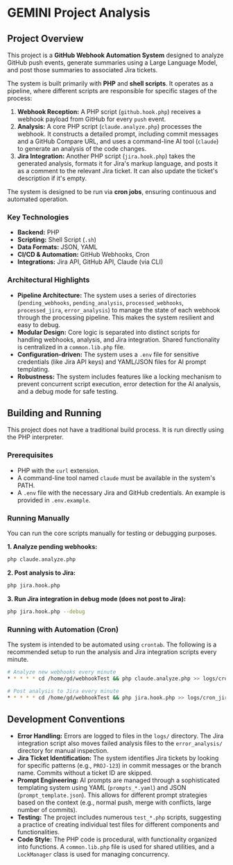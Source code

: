 # GEMINI Project Analysis

## Project Overview

This project is a **GitHub Webhook Automation System** designed to analyze GitHub push events, generate summaries using a Large Language Model, and post those summaries to associated Jira tickets.

The system is built primarily with **PHP** and **shell scripts**. It operates as a pipeline, where different scripts are responsible for specific stages of the process:

1.  **Webhook Reception:** A PHP script (`github.hook.php`) receives a webhook payload from GitHub for every `push` event.
2.  **Analysis:** A core PHP script (`claude.analyze.php`) processes the webhook. It constructs a detailed prompt, including commit messages and a GitHub Compare URL, and uses a command-line AI tool (`claude`) to generate an analysis of the code changes.
3.  **Jira Integration:** Another PHP script (`jira.hook.php`) takes the generated analysis, formats it for Jira's markup language, and posts it as a comment to the relevant Jira ticket. It can also update the ticket's description if it's empty.

The system is designed to be run via **cron jobs**, ensuring continuous and automated operation.

### Key Technologies

*   **Backend:** PHP
*   **Scripting:** Shell Script (`.sh`)
*   **Data Formats:** JSON, YAML
*   **CI/CD & Automation:** GitHub Webhooks, Cron
*   **Integrations:** Jira API, GitHub API, Claude (via CLI)

### Architectural Highlights

*   **Pipeline Architecture:** The system uses a series of directories (`pending_webhooks`, `pending_analysis`, `processed_webhooks`, `processed_jira`, `error_analysis`) to manage the state of each webhook through the processing pipeline. This makes the system resilient and easy to debug.
*   **Modular Design:** Core logic is separated into distinct scripts for handling webhooks, analysis, and Jira integration. Shared functionality is centralized in a `common.lib.php` file.
*   **Configuration-driven:** The system uses a `.env` file for sensitive credentials (like Jira API keys) and YAML/JSON files for AI prompt templating.
*   **Robustness:** The system includes features like a locking mechanism to prevent concurrent script execution, error detection for the AI analysis, and a debug mode for safe testing.

## Building and Running

This project does not have a traditional build process. It is run directly using the PHP interpreter.

### Prerequisites

*   PHP with the `curl` extension.
*   A command-line tool named `claude` must be available in the system's PATH.
*   A `.env` file with the necessary Jira and GitHub credentials. An example is provided in `.env.example`.

### Running Manually

You can run the core scripts manually for testing or debugging purposes.

**1. Analyze pending webhooks:**

```bash
php claude.analyze.php
```

**2. Post analysis to Jira:**

```bash
php jira.hook.php
```

**3. Run Jira integration in debug mode (does not post to Jira):**

```bash
php jira.hook.php --debug
```

### Running with Automation (Cron)

The system is intended to be automated using `crontab`. The following is a recommended setup to run the analysis and Jira integration scripts every minute.

```bash
# Analyze new webhooks every minute
* * * * * cd /home/gd/webhookTest && php claude.analyze.php >> logs/cron_analyze.log 2>&1

# Post analysis to Jira every minute
* * * * * cd /home/gd/webhookTest && php jira.hook.php >> logs/cron_jira.log 2>&1
```

## Development Conventions

*   **Error Handling:** Errors are logged to files in the `logs/` directory. The Jira integration script also moves failed analysis files to the `error_analysis/` directory for manual inspection.
*   **Jira Ticket Identification:** The system identifies Jira tickets by looking for specific patterns (e.g., `PROJ-123`) in commit messages or the branch name. Commits without a ticket ID are skipped.
*   **Prompt Engineering:** AI prompts are managed through a sophisticated templating system using YAML (`prompts_*.yaml`) and JSON (`prompt_template.json`). This allows for different prompt strategies based on the context (e.g., normal push, merge with conflicts, large number of commits).
*   **Testing:** The project includes numerous `test_*.php` scripts, suggesting a practice of creating individual test files for different components and functionalities.
*   **Code Style:** The PHP code is procedural, with functionality organized into functions. A `common.lib.php` file is used for shared utilities, and a `LockManager` class is used for managing concurrency.
